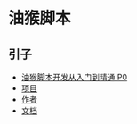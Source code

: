 # 油猴脚本

## 引子

- [油猴脚本开发从入门到精通 P0](https://www.bilibili.com/video/BV1Da411Z7s7)
- [项目](https://github.com/chr233/GM_Scripts)
- [作者](https://greasyfork.org/zh-CN/users/739063-my-ai-jarvis)
- [文档](https://blog.chrxw.com/archives/2022/08/01/1674.html)
